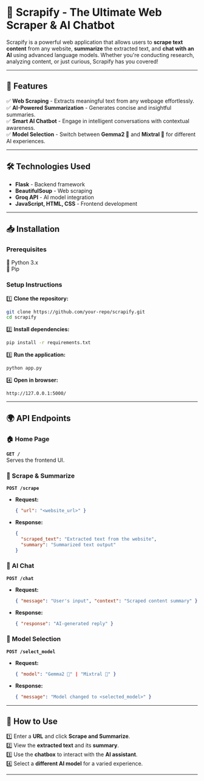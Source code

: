 # 🚀 Scrapify - The Ultimate Web Scraper & AI Chatbot

Scrapify is a powerful web application that allows users to **scrape text content** from any website, **summarize** the extracted text, and **chat with an AI** using advanced language models. Whether you're conducting research, analyzing content, or just curious, Scrapify has you covered!

---

## 🌟 Features
✅ **Web Scraping** - Extracts meaningful text from any webpage effortlessly.  
✅ **AI-Powered Summarization** - Generates concise and insightful summaries.  
✅ **Smart AI Chatbot** - Engage in intelligent conversations with contextual awareness.  
✅ **Model Selection** - Switch between **Gemma2 💎** and **Mixtral 🚀** for different AI experiences.  

---

## 🛠️ Technologies Used
- **Flask** - Backend framework
- **BeautifulSoup** - Web scraping
- **Groq API** - AI model integration
- **JavaScript, HTML, CSS** - Frontend development

---

## 📥 Installation

### Prerequisites
🔹 Python 3.x  
🔹 Pip  

### Setup Instructions
1️⃣ **Clone the repository:**  
   ```sh
   git clone https://github.com/your-repo/scrapify.git
   cd scrapify
   ```
2️⃣ **Install dependencies:**  
   ```sh
   pip install -r requirements.txt
   ```
3️⃣ **Run the application:**  
   ```sh
   python app.py
   ```
4️⃣ **Open in browser:**  
   ```
   http://127.0.0.1:5000/
   ```

---

## 🌍 API Endpoints

### 🏠 Home Page
**`GET /`**  
Serves the frontend UI.

### 📝 Scrape & Summarize
**`POST /scrape`**  
- **Request:**  
  ```json
  { "url": "<website_url>" }
  ```
- **Response:**  
  ```json
  {
    "scraped_text": "Extracted text from the website",
    "summary": "Summarized text output"
  }
  ```

### 💬 AI Chat
**`POST /chat`**  
- **Request:**  
  ```json
  { "message": "User's input", "context": "Scraped content summary" }
  ```
- **Response:**  
  ```json
  { "response": "AI-generated reply" }
  ```

### 🔄 Model Selection
**`POST /select_model`**  
- **Request:**  
  ```json
  { "model": "Gemma2 💎" | "Mixtral 🚀" }
  ```
- **Response:**  
  ```json
  { "message": "Model changed to <selected_model>" }
  ```

---

## 📌 How to Use
1️⃣ Enter a **URL** and click **Scrape and Summarize**.  
2️⃣ View the **extracted text** and its **summary**.  
3️⃣ Use the **chatbox** to interact with the **AI assistant**.  
4️⃣ Select a **different AI model** for a varied experience.  

---

